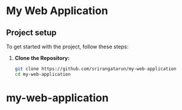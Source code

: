 # My Web Application
## Project setup
To get started with the project, follow these steps:
1. **Clone the Repository:**
   ```sh
   git clone https://github.com/srirangatarun/my-web-application
   cd my-web-application
# my-web-application

